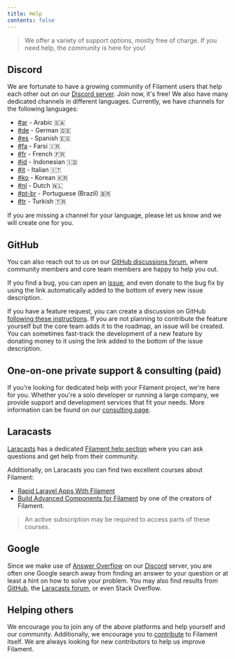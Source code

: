 ```yaml
---
title: Help
contents: false
---
```


> We offer a variety of support options, mostly free of charge. If you need help, the community is here for you!

## Discord

We are fortunate to have a growing community of Filament users that help each other out on our [Discord server](https://filamentphp.com/discord). Join now, it's free!
We also have many dedicated channels in different languages. Currently, we have channels for the following languages:

- [#ar](https://discord.com/channels/883083792112300104/961199444789973024) - Arabic 🇸🇦
- [#de](https://discord.com/channels/883083792112300104/998221767850070057) - German 🇩🇪
- [#es](https://discord.com/channels/883083792112300104/1049794522181275749) - Spanish 🇪🇸
- [#fa](https://discord.com/channels/883083792112300104/1042736860826443807) - Farsi 🇮🇷
- [#fr](https://discord.com/channels/883083792112300104/978572814317682688) - French 🇫🇷
- [#id](https://discord.com/channels/883083792112300104/1051444835254538271) - Indonesian 🇮🇩
- [#it](https://discord.com/channels/883083792112300104/979015654675996672) - Italian 🇮🇹
- [#ko](https://discord.com/channels/883083792112300104/1221712398017232926) - Korean 🇰🇷
- [#nl](https://discord.com/channels/883083792112300104/998685582031061102) - Dutch 🇳🇱
- [#pt-br](https://discord.com/channels/883083792112300104/966832715536162846) - Portuguese (Brazil) 🇧🇷
- [#tr](https://discord.com/channels/883083792112300104/988729996803702794) - Turkish 🇹🇷

If you are missing a channel for your language, please let us know and we will create one for you.

## GitHub

You can also reach out to us on our [GitHub discussions forum](https://github.com/filamentphp/filament/discussions), where community members and core team members are happy to help you out.

If you find a bug, you can open an [issue](https://github.com/filamentphp/filament/issues/new/choose), and even donate to the bug fix by using the link automatically added to the bottom of every new issue description.

If you have a feature request, you can create a discussion on GitHub [following these instructions](05-contributing#development-of-new-features). If you are not planning to contribute the feature yourself but the core team adds it to the roadmap, an issue will be created. You can sometimes fast-track the development of a new feature by donating money to it using the link added to the bottom of the issue description.

## One-on-one private support & consulting (paid)

If you're looking for dedicated help with your Filament project, we're here for you. Whether you're a solo developer or running a large company, we provide support and development services that fit your needs. More information can be found on our [consulting page](/consulting).

## Laracasts

[Laracasts](https://laracasts.com) has a dedicated [Filament help section](https://laracasts.com/discuss/channels/filament) where you can ask questions and get help from their community.

Additionally, on Laracasts you can find two excellent courses about Filament:

- [Rapid Laravel Apps With Filament](https://laracasts.com/series/rapid-laravel-development-with-filament)
- [Build Advanced Components for Filament](https://laracasts.com/series/build-advanced-components-for-filament) by one of the creators of Filament.

> An active subscription may be required to access parts of these courses.

## Google

Since we make use of [Answer Overflow](https://www.answeroverflow.com/c/883083792112300104) on our [Discord](#discord) server, you are often one Google search away from finding an answer to your question or at least a hint on how to solve your problem. You may also find results from [GitHub](#github), the [Laracasts forum](#laracasts), or even Stack Overflow.

## Helping others

We encourage you to join any of the above platforms and help yourself and our community. Additionally, we encourage you to [contribute](05-contributing#development-of-new-features) to Filament itself. We are always looking for new contributors to help us improve Filament.
